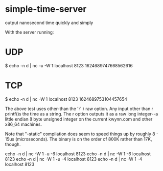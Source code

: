 # simple-time-server
output nanosecond time quickly and simply

With the server running:

# UDP
$ echo -n d | nc -u -W 1 localhost 8123
1624689747668562616

# TCP
$ echo -n d | nc    -W 1 localhost 8123
1624689753104457654

The above test uses other-than the 'r' / raw option.  Any input other than r printf()s the time as a string.  The r option 
outputs it as a raw long integer--a little endian 8 byte unsigned integer on the current kwynn.com and other x86_64 machines.


Note that "-static" compilation does seem to speed things up by roughly 8 - 15us (microseconds).  The binary is on the order 
of 800K rather than 17K, though.

echo -n d | nc  -W 1 -u -6 localhost 8123
echo -n d | nc  -W 1    -6 localhost 8123 
echo -n d | nc  -W 1 -u -4 localhost 8123
echo -n d | nc  -W 1    -4 localhost 8123
